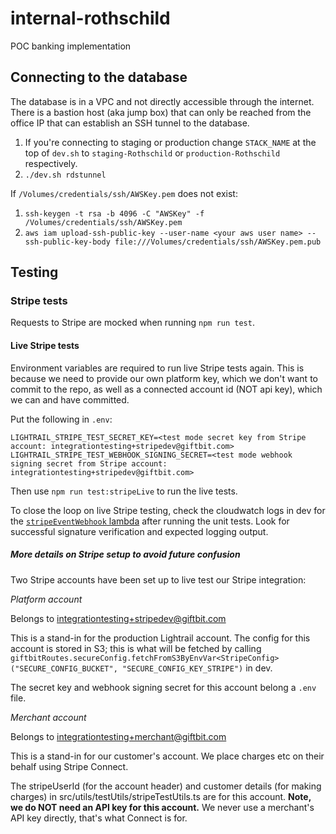 # internal-rothschild
POC banking implementation

## Connecting to the database

The database is in a VPC and not directly accessible through the internet.  There is a bastion host (aka jump box) that can only be reached from the office IP that can establish an SSH tunnel to the database.

1. If you're connecting to staging or production change `STACK_NAME` at the top of `dev.sh` to `staging-Rothschild` or `production-Rothschild` respectively.
2. `./dev.sh rdstunnel`

If `/Volumes/credentials/ssh/AWSKey.pem` does not exist:

1. `ssh-keygen -t rsa -b 4096 -C "AWSKey" -f /Volumes/credentials/ssh/AWSKey.pem`
2. `aws iam upload-ssh-public-key --user-name <your aws user name> --ssh-public-key-body file:///Volumes/credentials/ssh/AWSKey.pem.pub`


## Testing

### Stripe tests

Requests to Stripe are mocked when running `npm run test`. 

#### Live Stripe tests

Environment variables are required to run live Stripe tests again. This is because we need to provide our own platform key, which we don't want to commit to the repo, as well as a connected account id (NOT api key), which we can and have committed. 

Put the following in `.env`:
```
LIGHTRAIL_STRIPE_TEST_SECRET_KEY=<test mode secret key from Stripe account: integrationtesting+stripedev@giftbit.com>
LIGHTRAIL_STRIPE_TEST_WEBHOOK_SIGNING_SECRET=<test mode webhook signing secret from Stripe account: integrationtesting+stripedev@giftbit.com>
```

Then use `npm run test:stripeLive` to run the live tests.   

To close the loop on live Stripe testing, check the cloudwatch logs in dev for the [`stripeEventWebhook` lambda](https://us-west-2.console.aws.amazon.com/cloudwatch/home?region=us-west-2#logStream:group=/aws/lambda/dev-Rothschild-StripeEventWebhookFunction-3Q03K92TO7QY;streamFilter=typeLogStreamPrefix) after running the unit tests. Look for successful signature verification and expected logging output. 

##### More details on Stripe setup to avoid future confusion

Two Stripe accounts have been set up to live test our Stripe integration: 

*Platform account*

Belongs to integrationtesting+stripedev@giftbit.com

This is a stand-in for the production Lightrail account. The config for this account is stored in S3; this is what will be fetched by calling `giftbitRoutes.secureConfig.fetchFromS3ByEnvVar<StripeConfig>("SECURE_CONFIG_BUCKET", "SECURE_CONFIG_KEY_STRIPE")` in dev. 

The secret key and webhook signing secret for this account belong a `.env` file.  

*Merchant account*

Belongs to integrationtesting+merchant@giftbit.com

This is a stand-in for our customer's account. We place charges etc on their behalf using Stripe Connect. 

The stripeUserId (for the account header) and customer details (for making charges) in src/utils/testUtils/stripeTestUtils.ts are for this account. **Note, we do NOT need an API key for this account.**  We never use a merchant's API key directly, that's what Connect is for.  
